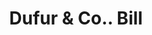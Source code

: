 ---
doi: 10.7916/D80C66TB
date_other: '1890'
date_other_textual: 1890-1899
form: printed ephemera
genre:
- Invoices
name:
- Dufur & Co.
object_in_context_url: https://biggert.cul.columbia.edu/items/view/ave_biggert_00548
subject_hierarchical_geographic:
- Baltimore, Maryland, United States
subject_name:
- Dufur & Co.
title: Dufur & Co.. Bill
sort_title: Dufur & Co.. Bill
call_number: ave_biggert_00548
coordinates:
- 39.28333333333333,-76.61666666666666
pid: ave_biggert_00548
identifiers: ave_biggert_00548
permalink: /biggert/ave_biggert_00548/
layout: iiif-image-page
---